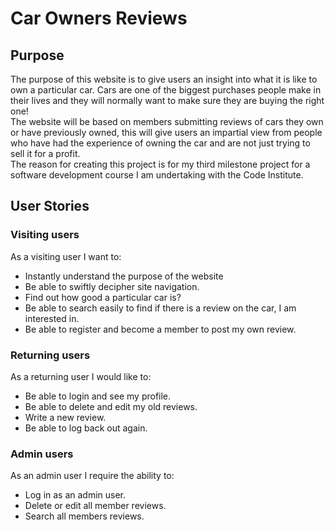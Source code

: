 # Car Owners Reviews

## Purpose

The purpose of this website is to give users an insight into what it is like to own a particular car. 
Cars are one of the biggest purchases people make in their lives and they will normally want to make 
sure they are buying the right one!  
The website will be based on members submitting reviews of cars they own or have previously owned, 
this will give users an impartial view from people who have had the experience of owning the car and 
are not just trying to sell it for a profit.  
The reason for creating this project is for my third milestone project for a software development course
 I am undertaking with the Code Institute.

## User Stories

### Visiting users

As a visiting user I want to:
-	Instantly understand the purpose of the website
-	Be able to swiftly decipher site navigation.
-	Find out how good a particular car is?
-	Be able to search easily to find if there is a review on the car, I am interested in.
-	Be able to register and become a member to post my own review.

### Returning users

As a returning user I would like to:
-	Be able to login and see my profile.
-	Be able to delete and edit my old reviews.
-	Write a new review.
-	Be able to log back out again.

### Admin users

As an admin user I require the ability to:
-	Log in as an admin user.
-	Delete or edit all member reviews.
-	Search all members reviews.


